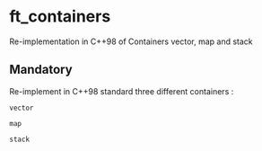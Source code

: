 # ft_containers
Re-implementation in C++98 of Containers vector, map and stack

## Mandatory

Re-implement in C++98 standard three different containers :

``vector``

``map``

``stack``
